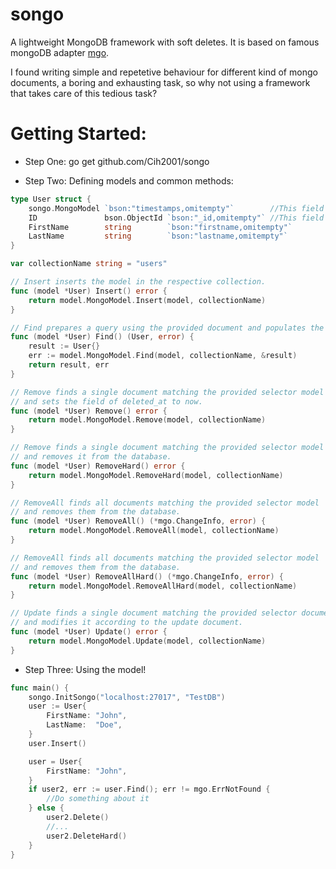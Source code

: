 # songo
A lightweight MongoDB framework with soft deletes. It is based on famous mongoDB adapter [mgo](https://github.com/go-mgo/mgo).  

I found writing simple and repetetive behaviour for different kind of mongo documents, a boring and exhausting task, so why not using a framework that takes care of this tedious task?

# Getting Started:
* Step One: go get github.com/Cih2001/songo

* Step Two: Defining models and common methods:  
```go
type User struct {
	songo.MongoModel `bson:"timestamps,omitempty"`        //This field should be defined exactly like this
	ID               bson.ObjectId `bson:"_id,omitempty"` //This field should be defined exactly like this
	FirstName        string        `bson:"firstname,omitempty"`
	LastName         string        `bson:"lastname,omitempty"`
}

var collectionName string = "users"

// Insert inserts the model in the respective collection.
func (model *User) Insert() error {
	return model.MongoModel.Insert(model, collectionName)
}

// Find prepares a query using the provided document and populates the model
func (model *User) Find() (User, error) {
	result := User{}
	err := model.MongoModel.Find(model, collectionName, &result)
	return result, err
}

// Remove finds a single document matching the provided selector model
// and sets the field of deleted_at to now.
func (model *User) Remove() error {
	return model.MongoModel.Remove(model, collectionName)
}

// Remove finds a single document matching the provided selector model
// and removes it from the database.
func (model *User) RemoveHard() error {
	return model.MongoModel.RemoveHard(model, collectionName)
}

// RemoveAll finds all documents matching the provided selector model
// and removes them from the database.
func (model *User) RemoveAll() (*mgo.ChangeInfo, error) {
	return model.MongoModel.RemoveAll(model, collectionName)
}

// RemoveAll finds all documents matching the provided selector model
// and removes them from the database.
func (model *User) RemoveAllHard() (*mgo.ChangeInfo, error) {
	return model.MongoModel.RemoveAllHard(model, collectionName)
}

// Update finds a single document matching the provided selector document
// and modifies it according to the update document.
func (model *User) Update() error {
	return model.MongoModel.Update(model, collectionName)
}
```
* Step Three: Using the model!  
```go
func main() {
	songo.InitSongo("localhost:27017", "TestDB")
	user := User{
		FirstName: "John",
		LastName:  "Doe",
	}
	user.Insert()

	user = User{
		FirstName: "John",
	}
	if user2, err := user.Find(); err != mgo.ErrNotFound {
		//Do something about it
	} else {
		user2.Delete()
		//...
		user2.DeleteHard()
	}
}
```
